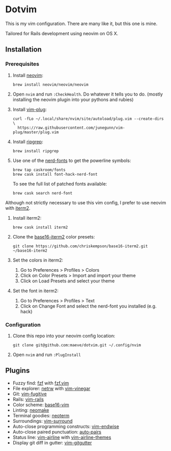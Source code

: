 # Dotvim

This is my vim configuration. There are many like it, but this one is mine.

Tailored for Rails development using neovim on OS X.

## Installation

### Prerequisites

1. Install [neovim](https://github.com/neovim/neovim):
    ```console
    brew install neovim/neovim/neovim
    ```

2. Open `nvim` and run `:CheckHealth`. Do whatever it tells you to do.
   (mostly installing the neovim plugin into your pythons and rubies)

3. Install [vim-plug](https://github.com/junegunn/vim-plug):
    ```console
    curl -fLo ~/.local/share/nvim/site/autoload/plug.vim --create-dirs \
      https://raw.githubusercontent.com/junegunn/vim-plug/master/plug.vim
    ```

4. Install [ripgrep](https://github.com/BurntSushi/ripgrep):
    ```console
    brew install ripgrep
    ```

5. Use one of the [nerd-fonts](https://github.com/ryanoasis/nerd-fonts) to get the
   powerline symbols:
    ```console
    brew tap caskroom/fonts
    brew cask install font-hack-nerd-font
    ```

   To see the full list of patched fonts available:
    ```console
    brew cask search nerd-font
    ```

Although not strictly necessary to use this vim config, I prefer to use neovim with
[iterm2](https://www.iterm2.com/).

1. Install iterm2:
    ```console
    brew cask install iterm2
    ```

2. Clone the [base16-iterm2](https://github.com/chriskempson/base16-iterm2)
   color presets:
    ```console
    git clone https://github.com/chriskempson/base16-iterm2.git ~/base16-iterm2
    ```

3. Set the colors in iterm2:
    1. Go to Preferences > Profiles > Colors
    2. Click on Color Presets > Import and import your theme
    3. Click on Load Presets and select your theme

4. Set the font in iterm2:
    1. Go to Preferences > Profiles > Text
    2. Click on Change Font and select the nerd-font you installed (e.g. hack)

### Configuration

1. Clone this repo into your neovim config location:
    ```console
    git clone git@github.com:maeve/dotvim.git ~/.config/nvim
    ```

2. Open `nvim` and run `:PlugInstall`

## Plugins

* Fuzzy find: [fzf](https://github.com/junegunn/fzf) with [fzf.vim](https://github.com/junegunn/fzf.vim)
* File explorer: [netrw](http://www.vim.org/scripts/script.php?script_id=1075) with [vim-vinegar](https://github.com/tpope/vim-vinegar)
* Git: [vim-fugitive](https://github.com/tpope/vim-fugitive)
* Rails: [vim-rails](https://github.com/tpope/vim-rails)
* Color scheme: [base16-vim](https://github.com/chriskempson/base16-vim)
* Linting: [neomake](https://github.com/neomake/neomake)
* Terminal goodies: [neoterm](https://github.com/kassio/neoterm)
* Surroundings: [vim-surround](https://github.com/tpope/vim-surround)
* Auto-close programming constructs: [vim-endwise](https://github.com/tpope/vim/endwise)
* Auto-close paired punctuation: [auto-pairs](https://github.com/jiangmiao/auto-pairs)
* Status line: [vim-airline](https://github.com/vim-airline/vim-airline) with [vim-airline-themes](https://github.com/vim-airline/vim-airline-themes)
* Display git diff in gutter: [vim-gitgutter](https://github.com/airblade/vim-gitgutter)
